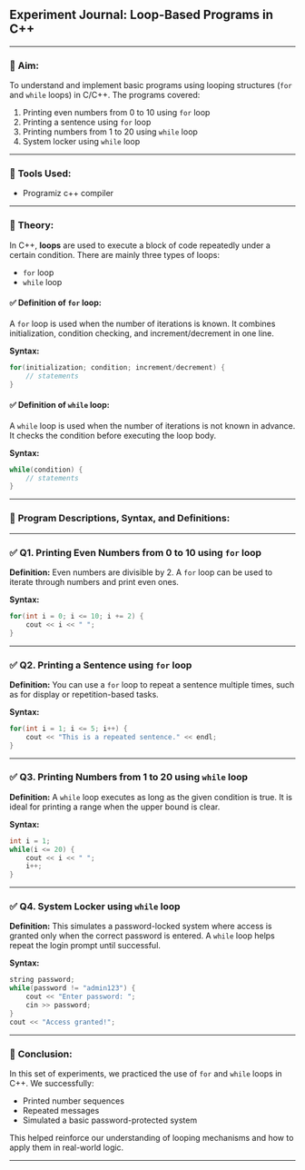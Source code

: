

##  **Experiment Journal: Loop-Based Programs in C++**

---

### 🔹 **Aim:**

To understand and implement basic programs using looping structures (`for` and `while` loops) in C/C++. The programs covered:

1. Printing even numbers from 0 to 10 using `for` loop
2. Printing a sentence using `for` loop
3. Printing numbers from 1 to 20 using `while` loop
4. System locker using `while` loop

---

### 🔹 **Tools Used:**

* Programiz c++ compiler

---

### 🔹 **Theory:**

In C++, **loops** are used to execute a block of code repeatedly under a certain condition. There are mainly three types of loops:

* `for` loop
* `while` loop


#### ✅ **Definition of `for` loop:**

A `for` loop is used when the number of iterations is known. It combines initialization, condition checking, and increment/decrement in one line.

**Syntax:**

```cpp
for(initialization; condition; increment/decrement) {
    // statements
}
```

#### ✅ **Definition of `while` loop:**

A `while` loop is used when the number of iterations is not known in advance. It checks the condition before executing the loop body.

**Syntax:**

```cpp
while(condition) {
    // statements
}
```

---

### 🔹 **Program Descriptions, Syntax, and Definitions:**

---

### ✅ **Q1. Printing Even Numbers from 0 to 10 using `for` loop**

**Definition:**
Even numbers are divisible by 2. A `for` loop can be used to iterate through numbers and print even ones.

**Syntax:**

```cpp
for(int i = 0; i <= 10; i += 2) {
    cout << i << " ";
}
```

---

### ✅ **Q2. Printing a Sentence using `for` loop**

**Definition:**
You can use a `for` loop to repeat a sentence multiple times, such as for display or repetition-based tasks.

**Syntax:**

```cpp
for(int i = 1; i <= 5; i++) {
    cout << "This is a repeated sentence." << endl;
}
```

---

### ✅ **Q3. Printing Numbers from 1 to 20 using `while` loop**

**Definition:**
A `while` loop executes as long as the given condition is true. It is ideal for printing a range when the upper bound is clear.

**Syntax:**

```cpp
int i = 1;
while(i <= 20) {
    cout << i << " ";
    i++;
}
```

---

### ✅ **Q4. System Locker using `while` loop**

**Definition:**
This simulates a password-locked system where access is granted only when the correct password is entered. A `while` loop helps repeat the login prompt until successful.

**Syntax:**

```cpp
string password;
while(password != "admin123") {
    cout << "Enter password: ";
    cin >> password;
}
cout << "Access granted!";
```

---

### 🔹 **Conclusion:**

In this set of experiments, we practiced the use of `for` and `while` loops in C++. We successfully:

* Printed number sequences
* Repeated messages
* Simulated a basic password-protected system

This helped reinforce our understanding of looping mechanisms and how to apply them in real-world logic.

---



